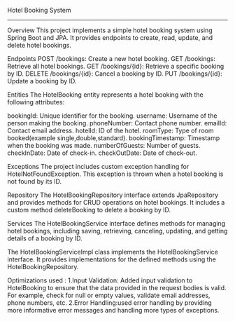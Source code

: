 Hotel Booking System
**********************

Overview
This project implements a simple hotel booking system using Spring Boot and JPA. It provides endpoints to create, read, update, and delete hotel bookings.

Endpoints
POST /bookings: Create a new hotel booking.
GET /bookings: Retrieve all hotel bookings.
GET /bookings/{id}: Retrieve a specific booking by ID.
DELETE /bookings/{id}: Cancel a booking by ID.
PUT /bookings/{id}: Update a booking by ID.

Entities
The HotelBooking entity represents a hotel booking with the following attributes:

bookingId: Unique identifier for the booking.
username: Username of the person making the booking.
phoneNumber: Contact phone number.
emailId: Contact email address.
hotelId: ID of the hotel.
roomType: Type of room booked(example single,double,standard).
bookingTimestamp: Timestamp when the booking was made.
numberOfGuests: Number of guests.
checkInDate: Date of check-in.
checkOutDate: Date of check-out.

Exceptions
The project includes custom exception handling for HotelNotFoundException. This exception is thrown when a hotel booking is not found by its ID.

Repository
The HotelBookingRepository interface extends JpaRepository and provides methods for CRUD operations on hotel bookings. It includes a custom method deleteBooking to delete a booking by ID.

Services
The HotelBookingService interface defines methods for managing hotel bookings, including saving, retrieving, canceling, updating, and getting details of a booking by ID.

The HotelBookingServiceImpl class implements the HotelBookingService interface. It provides implementations for the defined methods using the HotelBookingRepository. 

Optimizations used :
1.Input Validation: Added input validation to HotelBooking to ensure that the data provided in the request bodies is valid. For example, check for null or empty values, validate email addresses, phone numbers, etc.
2.Error Handling:used error handling by providing more informative error messages and handling more types of exceptions.
